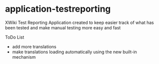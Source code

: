 application-testreporting
====================

XWiki Test Reporting  Application created to keep easier track of what has been tested and make manual testing more easy and fast

ToDo List
* add more translations
* make translations loading automatically using the new built-in mechanism

